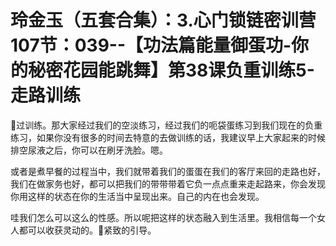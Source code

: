 # 玲金玉（五套合集）：3.心门锁链密训营 107节：039--【功法篇能量御蛋功-你的秘密花园能跳舞】第38课负重训练5-走路训练

🎼过训练。那大家经过我们的空淡练习，经过我们的呃袋蛋练习到我们现在的负重练习，如果你没有很多的时间去特意的去做训练的话，我建议早上大家起来的时候排空尿液之后，你可以在刷牙洗脸。嗯。

或者是煮早餐的过程当中，我们就带着我们的蛋蛋在我们的客厅来回的走路也好，我们在做家务也好，都可以把我们的带带带着它负一点点重来走起路来，你会发现你用这样的状态在你的生活当中呈现出来。自己的内在也会发现。

哇我们怎么可以这么的性感。所以呢把这样的状态融入到生活里。我相信每一个女人都可以收获灵动的。🎼紧致的引导。

